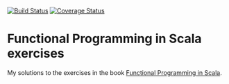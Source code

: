[![Build Status](https://travis-ci.org/tscholak/fpscala.svg?branch=master)](https://travis-ci.org/tscholak/fpscala)
[![Coverage Status](https://coveralls.io/repos/github/tscholak/fpscala/badge.svg?branch=master)](https://coveralls.io/github/tscholak/fpscala?branch=master)

# Functional Programming in Scala exercises

My solutions to the exercises in the book [Functional Programming in Scala](http://www.manning.com/bjarnason/).


